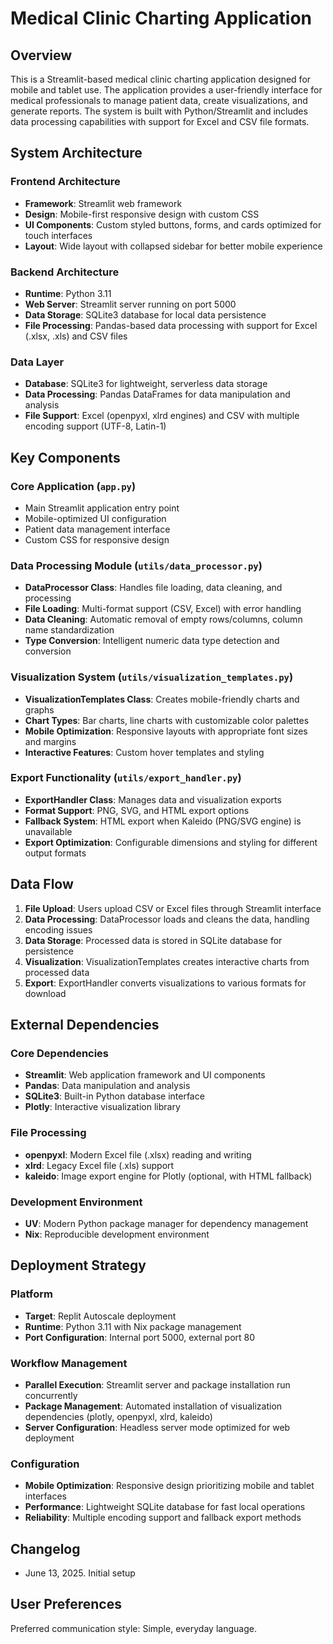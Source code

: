 # Medical Clinic Charting Application

## Overview

This is a Streamlit-based medical clinic charting application designed for mobile and tablet use. The application provides a user-friendly interface for medical professionals to manage patient data, create visualizations, and generate reports. The system is built with Python/Streamlit and includes data processing capabilities with support for Excel and CSV file formats.

## System Architecture

### Frontend Architecture
- **Framework**: Streamlit web framework
- **Design**: Mobile-first responsive design with custom CSS
- **UI Components**: Custom styled buttons, forms, and cards optimized for touch interfaces
- **Layout**: Wide layout with collapsed sidebar for better mobile experience

### Backend Architecture
- **Runtime**: Python 3.11
- **Web Server**: Streamlit server running on port 5000
- **Data Storage**: SQLite3 database for local data persistence
- **File Processing**: Pandas-based data processing with support for Excel (.xlsx, .xls) and CSV files

### Data Layer
- **Database**: SQLite3 for lightweight, serverless data storage
- **Data Processing**: Pandas DataFrames for data manipulation and analysis
- **File Support**: Excel (openpyxl, xlrd engines) and CSV with multiple encoding support (UTF-8, Latin-1)

## Key Components

### Core Application (`app.py`)
- Main Streamlit application entry point
- Mobile-optimized UI configuration
- Patient data management interface
- Custom CSS for responsive design

### Data Processing Module (`utils/data_processor.py`)
- **DataProcessor Class**: Handles file loading, data cleaning, and processing
- **File Loading**: Multi-format support (CSV, Excel) with error handling
- **Data Cleaning**: Automatic removal of empty rows/columns, column name standardization
- **Type Conversion**: Intelligent numeric data type detection and conversion

### Visualization System (`utils/visualization_templates.py`)
- **VisualizationTemplates Class**: Creates mobile-friendly charts and graphs
- **Chart Types**: Bar charts, line charts with customizable color palettes
- **Mobile Optimization**: Responsive layouts with appropriate font sizes and margins
- **Interactive Features**: Custom hover templates and styling

### Export Functionality (`utils/export_handler.py`)
- **ExportHandler Class**: Manages data and visualization exports
- **Format Support**: PNG, SVG, and HTML export options
- **Fallback System**: HTML export when Kaleido (PNG/SVG engine) is unavailable
- **Export Optimization**: Configurable dimensions and styling for different output formats

## Data Flow

1. **File Upload**: Users upload CSV or Excel files through Streamlit interface
2. **Data Processing**: DataProcessor loads and cleans the data, handling encoding issues
3. **Data Storage**: Processed data is stored in SQLite database for persistence
4. **Visualization**: VisualizationTemplates creates interactive charts from processed data
5. **Export**: ExportHandler converts visualizations to various formats for download

## External Dependencies

### Core Dependencies
- **Streamlit**: Web application framework and UI components
- **Pandas**: Data manipulation and analysis
- **SQLite3**: Built-in Python database interface
- **Plotly**: Interactive visualization library

### File Processing
- **openpyxl**: Modern Excel file (.xlsx) reading and writing
- **xlrd**: Legacy Excel file (.xls) support
- **kaleido**: Image export engine for Plotly (optional, with HTML fallback)

### Development Environment
- **UV**: Modern Python package manager for dependency management
- **Nix**: Reproducible development environment

## Deployment Strategy

### Platform
- **Target**: Replit Autoscale deployment
- **Runtime**: Python 3.11 with Nix package management
- **Port Configuration**: Internal port 5000, external port 80

### Workflow Management
- **Parallel Execution**: Streamlit server and package installation run concurrently
- **Package Management**: Automated installation of visualization dependencies (plotly, openpyxl, xlrd, kaleido)
- **Server Configuration**: Headless server mode optimized for web deployment

### Configuration
- **Mobile Optimization**: Responsive design prioritizing mobile and tablet interfaces
- **Performance**: Lightweight SQLite database for fast local operations
- **Reliability**: Multiple encoding support and fallback export methods

## Changelog

- June 13, 2025. Initial setup

## User Preferences

Preferred communication style: Simple, everyday language.